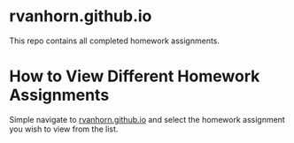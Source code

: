 # rvanhorn.github.io
This repo contains all completed homework assignments. 

# How to View Different Homework Assignments 
Simple navigate to [rvanhorn.github.io](rvanhorn.github.io) and select the homework assignment you wish to view from the list. 

